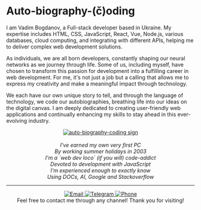 <a name="top"></a>
# Auto-biography-(č)oding  

I am Vadim Bogdanov, a Full-stack developer based in Ukraine. My expertise includes HTML, CSS, JavaScript, React, Vue, Node.js, various databases, cloud computing, and integrating with different APIs, helping me to deliver complex web development solutions.
  
As individuals, we are all born developers, constantly shaping our neural networks as we journey through life. Some of us, including myself, have chosen to transform this passion for development into a fulfilling career in web development. For me, it's not just a job but a calling that allows me to express my creativity and make a meaningful impact through technology.
  
We each have our own unique story to tell, and through the language of technology, we code our autobiographies, breathing life into our ideas on the digital canvas. I am deeply dedicated to creating user-friendly web applications and continually enhancing my skills to stay ahead in this ever-evolving industry.

<p align="center">
  <a href="https://8ogdanovv.github.io"><img src="https://github.com/8ogdanovv/8ogdanovv.github.io/blob/main/public/favicon.ico" alt="auto-biography-coding sign" /></a><br />
  <br />
  <i>I've earned my own very first PC</i><br />  
  <i>By working summer holidays in 2003</i><br />  
  <i>I'm a `web dev loco` (if you will) code-addict</i><br />  
  <i>Devoted to development with JavaScript</i><br />  
  <i>I'm experienced enough to exactly know</i><br />  
  <i>Using DOCs, AI, Google and Stackoverflow</i><br />  
</p>

<hr />
<p align="center">
  <a href="mailto:8ogdanow@gmail.com">
    <img src="https://img.shields.io/badge/Email-8ogdanovv%40gmail.com-green" alt="Email">
  </a>
  <a href="https://t.me/8ogdanovv">
    <img src="https://img.shields.io/badge/Telegram-8ogdanovv-green" alt="Telegram">
  </a>
  <a href="tel:+380505444199">
    <img src="https://img.shields.io/badge/Phone-%2B380505444199-green" alt="Phone">
  </a>
  <br />
  Feel free to contact me through any channel! Thank you for visiting!  
</p>
